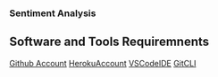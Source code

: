 ### Sentiment Analysis

## Software and Tools Requiremnents

[Github Account](https://github.com)
[HerokuAccount](https://heroku.com)
[VSCodeIDE](https://code.visualization.com/)
[GitCLI](https://git-scm.com/book/en/v2/Getting-Started-The-Command-Line)
